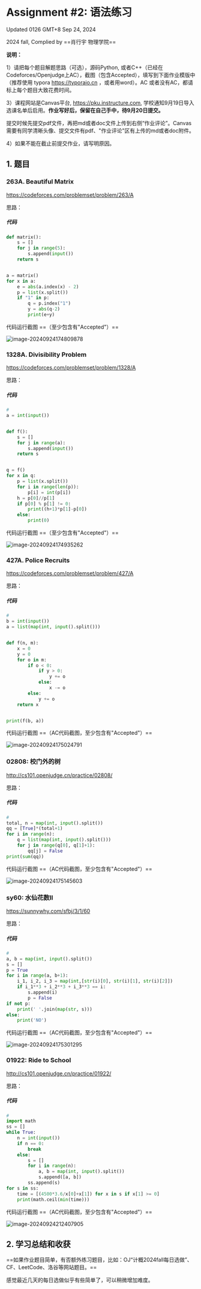 # Assignment #2: 语法练习

Updated 0126 GMT+8 Sep 24, 2024

2024 fall, Complied by ==肖行宇  物理学院==



**说明：**

1）请把每个题目解题思路（可选），源码Python, 或者C++（已经在Codeforces/Openjudge上AC），截图（包含Accepted），填写到下面作业模版中（推荐使用 typora https://typoraio.cn ，或者用word）。AC 或者没有AC，都请标上每个题目大致花费时间。

3）课程网站是Canvas平台, https://pku.instructure.com, 学校通知9月19日导入选课名单后启用。**作业写好后，保留在自己手中，待9月20日提交。**

提交时候先提交pdf文件，再把md或者doc文件上传到右侧“作业评论”。Canvas需要有同学清晰头像、提交文件有pdf、"作业评论"区有上传的md或者doc附件。

4）如果不能在截止前提交作业，请写明原因。



## 1. 题目

### 263A. Beautiful Matrix

https://codeforces.com/problemset/problem/263/A



思路：



##### 代码

```python
def matrix():
    s = []
    for j in range(5):
        s.append(input())
    return s


a = matrix()
for x in a:
    e = abs(a.index(x) - 2)
    p = list(x.split())
    if "1" in p:
        q = p.index("1")
        y = abs(q-2)
        print(e+y)

```



代码运行截图 ==（至少包含有"Accepted"）==

![image-20240924174809878](https://github.com/Xingyu-Xiao/My-Picbed/blob/main/%E5%B1%8F%E5%B9%95%E6%88%AA%E5%9B%BE%202024-09-24%20174757.png)



### 1328A. Divisibility Problem

https://codeforces.com/problemset/problem/1328/A



思路：



##### 代码

```python
# 
a = int(input())


def f():
    s = []
    for j in range(a):
        s.append(input())
    return s


q = f()
for x in q:
    p = list(x.split())
    for i in range(len(p)):
        p[i] = int(p[i])
    h = p[0]//p[1]
    if p[0] % p[1] != 0:
        print((h+1)*p[1]-p[0])
    else:
        print(0)
```



代码运行截图 ==（至少包含有"Accepted"）==

![image-20240924174935262](https://github.com/Xingyu-Xiao/My-Picbed/blob/main/%E5%B1%8F%E5%B9%95%E6%88%AA%E5%9B%BE%202024-09-24%20174929.png)



### 427A. Police Recruits

https://codeforces.com/problemset/problem/427/A



思路：



##### 代码

```python
# 
b = int(input())
a = list(map(int, input().split()))


def f(n, m):
    x = 0
    y = 0
    for o in m:
        if o < 0:
            if y > 0:
                y += o
            else:
                x -= o
        else:
            y += o
    return x


print(f(b, a))


```



代码运行截图 ==（AC代码截图，至少包含有"Accepted"）==

![image-20240924175024791](https://github.com/Xingyu-Xiao/My-Picbed/blob/main/%E5%B1%8F%E5%B9%95%E6%88%AA%E5%9B%BE%202024-09-24%20175019.png)



### 02808: 校门外的树

http://cs101.openjudge.cn/practice/02808/



思路：



##### 代码

```python
# 
total, n = map(int, input().split())
qq = [True]*(total+1)
for i in range(n):
    q = list(map(int, input().split()))
    for j in range(q[0], q[1]+1):
        qq[j] = False
print(sum(qq))

```



代码运行截图 ==（AC代码截图，至少包含有"Accepted"）==

![image-20240924175145603](https://github.com/Xingyu-Xiao/My-Picbed/blob/main/%E5%B1%8F%E5%B9%95%E6%88%AA%E5%9B%BE%202024-09-24%20175139.png)



### sy60: 水仙花数II

https://sunnywhy.com/sfbj/3/1/60



思路：



##### 代码

```python
# 
a, b = map(int, input().split())
s = []
p = True
for i in range(a, b+1):
    i_1, i_2, i_3 = map(int,[str(i)[0], str(i)[1], str(i)[2]])
    if i_1**3 + i_2**3 + i_3**3 == i:
        s.append(i)
        p = False
if not p:
    print(' '.join(map(str, s)))
else:
    print('NO')

```



代码运行截图 ==（AC代码截图，至少包含有"Accepted"）==

![image-20240924175301295](https://github.com/Xingyu-Xiao/My-Picbed/blob/main/%E5%B1%8F%E5%B9%95%E6%88%AA%E5%9B%BE%202024-09-24%20175241.png)



### 01922: Ride to School

http://cs101.openjudge.cn/practice/01922/



思路：



##### 代码

```python
# 
import math
ss = []
while True:
    n = int(input())
    if n == 0:
        break
    else:
        s = []
        for i in range(n):
            a, b = map(int, input().split())
            s.append([a, b])
        ss.append(s)
for s in ss:
    time = [(4500*3.6/x[0]+x[1]) for x in s if x[1] >= 0]
    print(math.ceil(min(time)))
```



代码运行截图 ==（AC代码截图，至少包含有"Accepted"）==

![image-20240924212407905](https://github.com/Xingyu-Xiao/My-Picbed/blob/main/%E5%B1%8F%E5%B9%95%E6%88%AA%E5%9B%BE%202024-09-24%20212359.png)



## 2. 学习总结和收获

==如果作业题目简单，有否额外练习题目，比如：OJ“计概2024fall每日选做”、CF、LeetCode、洛谷等网站题目。==

感觉最近几天的每日选做似乎有些简单了，可以稍微增加难度。



